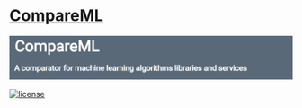 # [CompareML](http://167.172.177.191:8080/)

![Image of CompareML](https://raw.githubusercontent.com/i3uex/CompareML/master/public/img/CompareMLheader.png)

[![license](https://img.shields.io/github/license/mashape/apistatus.svg?maxAge=2592000)](https://github.com/i3uex/CompareML/blob/master/LICENSE)


